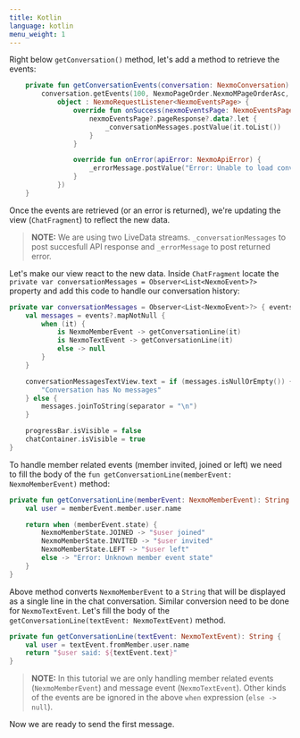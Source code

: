 ```yaml
---
title: Kotlin
language: kotlin
menu_weight: 1
---
```



Right below  `getConversation()` method, let's add a method to retrieve the events:

```kotlin
    private fun getConversationEvents(conversation: NexmoConversation) {
        conversation.getEvents(100, NexmoPageOrder.NexmoMPageOrderAsc, null,
            object : NexmoRequestListener<NexmoEventsPage> {
                override fun onSuccess(nexmoEventsPage: NexmoEventsPage?) {
                    nexmoEventsPage?.pageResponse?.data?.let {
                        _conversationMessages.postValue(it.toList())
                    }
                }

                override fun onError(apiError: NexmoApiError) {
                    _errorMessage.postValue("Error: Unable to load conversation events ${apiError.message}")
                }
            })
    }
```

Once the events are retrieved (or an error is returned), we're updating the view (`ChatFragment`) to reflect the new data.

> **NOTE:** We are using two LiveData streams. `_conversationMessages` to post succesfull API response and `_errorMessage` to post returned error.

Let's make our view react to the new data. Inside `ChatFragment` locate the `private var conversationMessages = Observer<List<NexmoEvent>?>` property and add this code to handle our conversation history:

```kotlin
private var conversationMessages = Observer<List<NexmoEvent>?> { events ->
    val messages = events?.mapNotNull {
        when (it) {
            is NexmoMemberEvent -> getConversationLine(it)
            is NexmoTextEvent -> getConversationLine(it)
            else -> null
        }
    }

    conversationMessagesTextView.text = if (messages.isNullOrEmpty()) {
        "Conversation has No messages"
    } else {
        messages.joinToString(separator = "\n")
    }

    progressBar.isVisible = false
    chatContainer.isVisible = true
}
```

To handle member related events (member invited, joined or left) we need to fill the body of the `fun getConversationLine(memberEvent: NexmoMemberEvent)` method:

```kotlin
private fun getConversationLine(memberEvent: NexmoMemberEvent): String {
    val user = memberEvent.member.user.name

    return when (memberEvent.state) {
        NexmoMemberState.JOINED -> "$user joined"
        NexmoMemberState.INVITED -> "$user invited"
        NexmoMemberState.LEFT -> "$user left"
        else -> "Error: Unknown member event state"
    }
}
```

Above method converts `NexmoMemberEvent` to a `String` that will be displayed as a single line in the chat conversation. Similar conversion need to be done for `NexmoTextEvent`. Let's fill the body of the `getConversationLine(textEvent: NexmoTextEvent)` method.

```kotlin
private fun getConversationLine(textEvent: NexmoTextEvent): String {
    val user = textEvent.fromMember.user.name
    return "$user said: ${textEvent.text}"
}
```

> **NOTE:** In this tutorial we are only handling member related events (`NexmoMemberEvent`) and message event (`NexmoTextEvent`). Other kinds of the events are be ignored in the above `when` expression (`else -> null`).

Now we are ready to send the first message.